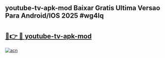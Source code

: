 ## youtube-tv-apk-mod Baixar Gratis Ultima Versao Para Android/IOS 2025 #wg4lq

# <h2><a href="https://ainizakaria.my?title=youtube-tv-apk-mod&ref=20M">🔗👉 🔴 youtube-tv-apk-mod</a></h2>

[![acn](https://github.com/user-attachments/assets/0f9c940e-d8b0-45ae-aac7-cd30a18b3e1c)](https://ainizakaria.my?title=youtube-tv-apk-mod&ref=20M)

